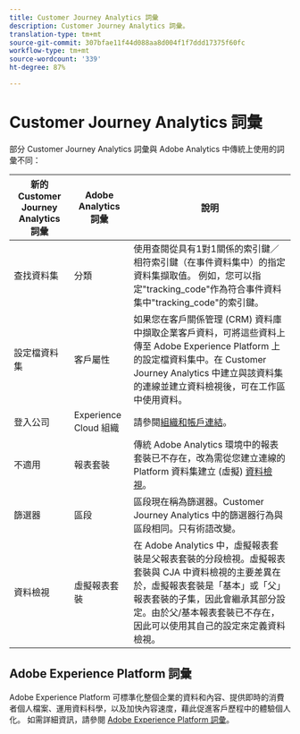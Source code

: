 ```yaml
---
title: Customer Journey Analytics 詞彙
description: Customer Journey Analytics 詞彙。
translation-type: tm+mt
source-git-commit: 307bfae11f44d088aa8d004f1f7ddd17375f60fc
workflow-type: tm+mt
source-wordcount: '339'
ht-degree: 87%

---
```



# Customer Journey Analytics 詞彙

部分 Customer Journey Analytics 詞彙與 Adobe Analytics 中傳統上使用的詞彙不同：

| 新的 Customer Journey Analytics 詞彙 | Adobe Analytics 詞彙 | 說明 |
|---|---|---|
| 查找資料集 | 分類 | 使用查閱從具有1對1關係的索引鍵／相符索引鍵（在事件資料集中）的指定資料集擷取值。 例如，您可以指定&quot;tracking_code&quot;作為符合事件資料集中&quot;tracking_code&quot;的索引鍵。 |
| 設定檔資料集 | 客戶屬性 | 如果您在客戶關係管理 (CRM) 資料庫中擷取企業客戶資料，可將這些資料上傳至 Adobe Experience Platform 上的設定檔資料集中。在 Customer Journey Analytics 中建立與該資料集的連線並建立資料檢視後，可在工作區中使用資料。 |
| 登入公司 | Experience Cloud 組織 | 請參閱[組織和帳戶連結](https://docs.adobe.com/content/help/zh-Hant/core-services/interface/manage-users-and-products/organizations.html#topic_C31CB834F109465A82ED57FF0563B3F1)。 |
| 不適用 | 報表套裝 | 傳統 Adobe Analytics 環境中的報表套裝已不存在，改為需從您建立連線的 Platform 資料集建立 (虛擬) [資料檢視](/help/data-views/create-dataview.md)。 |
| 篩選器 | 區段 | 區段現在稱為篩選器。Customer Journey Analytics 中的篩選器行為與區段相同。只有術語改變。 |
| 資料檢視 | 虛擬報表套裝 | 在 Adobe Analytics 中，虛擬報表套裝是父報表套裝的分段檢視。虛擬報表套裝與 CJA 中資料檢視的主要差異在於，虛擬報表套裝是「基本」或「父」報表套裝的子集，因此會繼承其部分設定。由於父/基本報表套裝已不存在，因此可以使用其自己的設定來定義資料檢視。 |

## Adobe Experience Platform 詞彙

Adobe Experience Platform 可標準化整個企業的資料和內容、提供即時的消費者個人檔案、運用資料科學，以及加快內容速度，藉此促進客戶歷程中的體驗個人化。
如需詳細資訊，請參閱 [Adobe Experience Platform 詞彙](https://docs.adobe.com/content/help/zh-Hant/experience-platform/landing/glossary.translate.html)。

